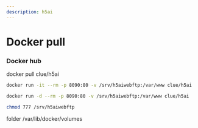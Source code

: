 ```yaml
---
description: h5ai
---
```


# Docker pull

### Docker hub

docker pull clue/h5ai

```bash
docker run -it --rm -p 8090:80 -v /srv/h5aiwebftp:/var/www clue/h5ai     
```

```bash
docker run -d --rm -p 8090:80 -v /srv/h5aiwebftp:/var/www clue/h5ai
```

```bash
chmod 777 /srv/h5aiwebftp
```

folder /var/lib/docker/volumes


